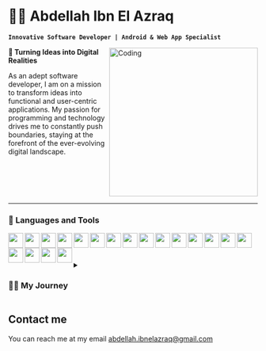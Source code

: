 # 🧑‍💻 Abdellah Ibn El Azraq

**`Innovative Software Developer | Android & Web App Specialist`**

<img align="right" alt="Coding" width="300" src="https://miro.medium.com/max/1360/0*7Q3yvSIv_t0ioJ-Z.gif">

**🌟 Turning Ideas into Digital Realities**

<p align="left" >As an adept software developer, I am on a mission to transform ideas into functional and user-centric applications. My passion for programming and technology drives me to constantly push boundaries, staying at the forefront of the ever-evolving digital landscape.</p>

<br>

<br>

<br>

<br>


---
### 🧰 Languages and Tools


  <img align="left" width="30px" src="https://cdn.jsdelivr.net/gh/devicons/devicon/icons/java/java-original.svg" />
  <img align="left" width="30px" src="https://cdn.jsdelivr.net/gh/devicons/devicon/icons/android/android-original-wordmark.svg" />
  <img align="left" width="30px" src="https://cdn.jsdelivr.net/gh/devicons/devicon/icons/kotlin/kotlin-original.svg" />
  <img align="left" width="30px" src="https://cdn.jsdelivr.net/gh/devicons/devicon/icons/javascript/javascript-plain.svg" />
  <img align="left" width="30px" src="https://cdn.jsdelivr.net/gh/devicons/devicon/icons/csharp/csharp-plain.svg" />
  <img align="left" width="30px" src="https://cdn.jsdelivr.net/gh/devicons/devicon/icons/typescript/typescript-plain.svg" />
  <img align="left" width="30px" src="https://cdn.jsdelivr.net/gh/devicons/devicon/icons/dart/dart-original.svg" />
  <img align="left" width="30px" src="https://cdn.jsdelivr.net/gh/devicons/devicon/icons/postgresql/postgresql-original.svg" />
  <img align="left" width="30px" src="https://cdn.jsdelivr.net/gh/devicons/devicon/icons/microsoftsqlserver/microsoftsqlserver-plain-wordmark.svg" />
  <img align="left" width="30px" src="https://cdn.jsdelivr.net/gh/devicons/devicon/icons/sqlite/sqlite-original-wordmark.svg" />
  <img align="left" width="30px" src="https://cdn.jsdelivr.net/gh/devicons/devicon/icons/mongodb/mongodb-original-wordmark.svg" />
  <img align="left" width="30px" src="https://cdn.jsdelivr.net/gh/devicons/devicon/icons/nodejs/nodejs-original.svg" />
  <img align="left" width="30px" src="https://cdn.jsdelivr.net/gh/devicons/devicon/icons/angularjs/angularjs-plain.svg" />
  <img align="left" width="30px" src="https://cdn.jsdelivr.net/gh/devicons/devicon/icons/amazonwebservices/amazonwebservices-original-wordmark.svg" />
  <img align="left" width="30px" src="https://cdn.jsdelivr.net/gh/devicons/devicon/icons/bash/bash-original.svg" />
  <img align="left" width="30px" src="https://cdn.jsdelivr.net/gh/devicons/devicon/icons/docker/docker-original.svg" />
  <img align="left" width="30px" src="https://cdn.jsdelivr.net/gh/devicons/devicon/icons/git/git-original.svg" />
  <img align="left" width="30px" src="https://cdn.jsdelivr.net/gh/devicons/devicon/icons/html5/html5-plain.svg" />
  <img align="left" width="30px" src="https://cdn.jsdelivr.net/gh/devicons/devicon/icons/css3/css3-plain.svg" />

<br>

#

<details>
 <summary><h3>👨‍💻 My Journey</h3></summary>
My journey began when I decided to build my blog website. At a very young age I wasn't familiar with programming, but I was curious enough to start digging about how websites work and how to build them. After I built my first template for my blog using HTML and CSS I haven't looked back since. My love for coding only grew stronger as I discovered other languages and technologies.

As my skills progressed, I turned my attention to mobile app development and learned Java. I was over the moon with joy when I built my first android app. With a natural talent for problem-solving and a passion for learning, I continued to explore the world of software development, constantly seeking new challenges and pushing the boundaries of what's possible.
    
I got a high school degree in physics, then I got a diploma of software development at ISTA NTIC, Tangier. My first job was a full-stack developer, I was responsible to maintain and build scalable and robust web applications using Node.js, Angular and PostgreSql. At the same time I have been working as a freelancer Android Developer, I began building apps using Java then I switched to kotlin.

I have built apps for my personal goals while learning the best practices, challenging myself and continuously learning new technologies. 
</details>

## Contact me
You can reach me at my email abdellah.ibnelazraq@gmail.com




